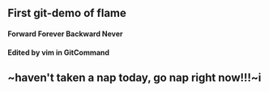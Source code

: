 ## First git-demo of flame
#### Forward Forever Backward Never

#### Edited by vim in GitCommand

## ~haven't taken a nap today, go nap right now!!!~i
